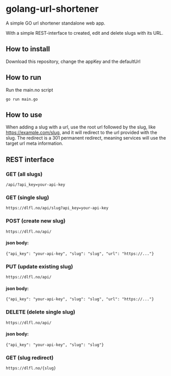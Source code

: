 # golang-url-shortener
A simple GO url shortener standalone web app.

With a simple REST-interface to created, edit and delete slugs with its URL.


## How to install
Download this repository, change the appKey and the defaultUrl

## How to run
Run the main.no script

`go run main.go`

## How to use
When adding a slug with a url, use the root url followed by the slug, like https://example.com/slug, and it will redirect to the url provided with the slug. The redirect is a 301 permanent redirect, meaning services will use the target url meta information.



## REST interface

### GET (all slugs)

`/api/?api_key=your-api-key`

### GET (single slug)

`https://dlfl.no/api/slug?api_key=your-api-key`

### POST (create new slug)

`https://dlfl.no/api/`

#### json body:
`{"api_key": "your-api-key", "slug": "slug", "url": "https://..."}`

### PUT (update existing slug)

`https://dlfl.no/api/`

#### json body: 
`{"api_key": "your-api-key", "slug": "slug", "url": "https://..."}`


### DELETE (delete single slug)

`https://dlfl.no/api/`

#### json body: 
`{"api_key": "your-api-key", "slug": "slug"}`


### GET (slug redirect)

`https://dlfl.no/{slug}`

